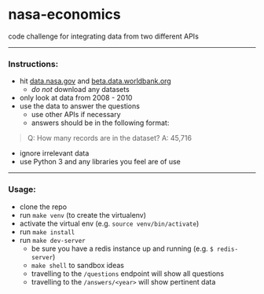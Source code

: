 # nasa-economics
code challenge for integrating data from two different APIs

---
### Instructions:
* hit [data.nasa.gov](https://data.nasa.gov/view/ak9y-cwf9) and [beta.data.worldbank.org](http://data.worldbank.org/indicator/IP.JRN.ARTC.SC/countries?display=default)
    - *do not* download any datasets
* only look at data from 2008 - 2010
* use the data to answer the questions
    - use other APIs if necessary
    - answers should be in the following format:

> Q: How many records are in the dataset? 
> A: 45,716

* ignore irrelevant data
* use Python 3 and any libraries you feel are of use

---
### Usage:
* clone the repo
* run `make venv` (to create the virtualenv)
* activate the virtual env (e.g. `source venv/bin/activate`)
* run `make install`
* run `make dev-server`
    - be sure you have a redis instance up and running (e.g. `$ redis-server`)
    - `make shell` to sandbox ideas
    - travelling to the `/questions` endpoint will show all questions
    - travelling to the `/answers/<year>` will show pertinent data
